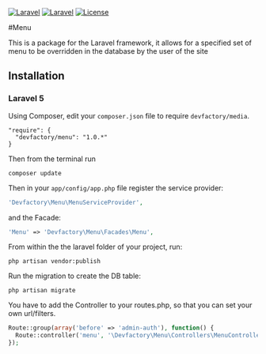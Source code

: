 [![Laravel](https://img.shields.io/badge/Laravel-4.0-orange.svg?style=flat-square)](http://laravel.com)
[![Laravel](https://img.shields.io/badge/Laravel-5.0-orange.svg?style=flat-square)](http://laravel.com)
[![License](http://img.shields.io/badge/license-MIT-brightgreen.svg?style=flat-square)](https://tldrlegal.com/license/mit-license)

#Menu

This is a package for the Laravel framework, it allows for a specified set of menu to be overridden in the database by the user of the site

## Installation

### Laravel 5

Using Composer, edit your `composer.json` file to require `devfactory/media`.

    "require": {
      "devfactory/menu": "1.0.*"
    }

Then from the terminal run

    composer update

Then in your `app/config/app.php` file register the service provider:

```php
'Devfactory\Menu\MenuServiceProvider',
```
and the Facade:

```php
'Menu' => 'Devfactory\Menu\Facades\Menu',
```

From within the the laravel folder of your project, run:

    php artisan vendor:publish

Run the migration to create the DB table:

    php artisan migrate

You have to add the Controller to your routes.php, so that you can set your own url/filters.

```php
Route::group(array('before' => 'admin-auth'), function() {
  Route::controller('menu', '\Devfactory\Menu\Controllers\MenuController');
});
```
